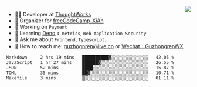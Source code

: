 <img align="right" src="https://github-readme-stats.vercel.app/api?username=guzhongren&show_icons=true&icon_color=805AD5&text_color=000&bg_color=ffffff&hide_title=true" />

- 👨‍💻  Developer at [ThoughtWorks](https://thoughtworks.com)
- 🏢 Organizer for [freeCodeCamp-XiAn](https://github.com/orgs/freeCodeCamp-XiAn)
- 🔭 Working on `Payment`
- 🌱 Learning [Deno](https://deno.land/),`4 metrics`,  `Web Application Security`
- 💬 Ask me about `Frontend`, `Typescript`...
- 🔎 How to reach me: [guzhognren@live.cn](guzhognren@live.cn) or [Wechat：GuzhongrenWX]()

<!--START_SECTION:waka-->
```text
Markdown     2 hrs 19 mins   ██████████▓░░░░░░░░░░░░░░   42.05 % 
JavaScript   1 hr 27 mins    ██████▓░░░░░░░░░░░░░░░░░░   26.55 % 
JSON         52 mins         ████░░░░░░░░░░░░░░░░░░░░░   15.87 % 
TOML         35 mins         ██▓░░░░░░░░░░░░░░░░░░░░░░   10.71 % 
Makefile     3 mins          ▒░░░░░░░░░░░░░░░░░░░░░░░░   01.11 % 
```
<!--END_SECTION:waka-->

